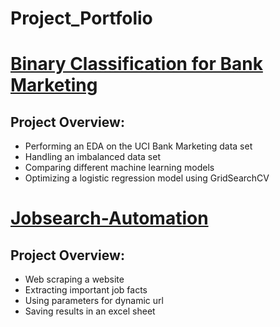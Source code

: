 # Project_Portfolio  
  
  
# [Binary Classification for Bank Marketing](https://github.com/Reik96/Bank_Marketing_Project)


## Project Overview:

* Performing an EDA on the UCI Bank Marketing data set
* Handling an imbalanced data set
* Comparing different machine learning models 
* Optimizing a logistic regression model using GridSearchCV





# [Jobsearch-Automation](https://github.com/Reik96/Jobsearch-Automation)


## Project Overview:

* Web scraping a website
* Extracting important job facts
* Using parameters for dynamic url
* Saving results in an excel sheet
